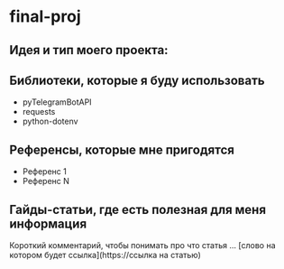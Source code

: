 # final-proj
## Идея и тип моего проекта:
> 

## Библиотеки, которые я буду использовать
- pyTelegramBotAPI
- requests
- python-dotenv

## Референсы, которые мне пригодятся
- Референс 1
- Референс N

## Гайды-статьи, где есть полезная для меня информация
Короткий комментарий, чтобы понимать про что статья ... [слово на котором будет ссылка](https://ссылка на статью)
